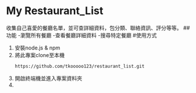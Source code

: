 # My Restaurant_List
收集自己喜愛的餐廳名單，並可查詳細資料，包分類、聯絡資訊、評分等等。
##功能
-瀏覽所有餐廳
-查看餐廳詳細資料
-搜尋特定餐廳
#使用方式
1. 安裝node.js & npm
2. 將此專案clone至本機
   ```Bash
   https://github.com/tkooooo123/restaurant_list.git
   ```
4. 開啟終端機並進入專案資料夾
5. 

